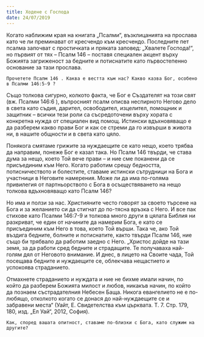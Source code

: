 ```yaml
---
title: Ходене с Господа
date: 24/07/2019
---
```


Когато наближим края на книгата „Псалми“, възклицанията на прослава като че ли преминават от кресчендо към кресчендо. Последните пет псалма започват с простичката и пряката заповед: „Хвалете Господа!“, но първият от тях – Псалм 146 – поставя специален акцент върху Божията загриженост за бедните и потиснатите като първостепенно основание за тази прослава.

`Прочетете Псалм 146 . Каква е вестта към нас? Какво казва Бог, особено в Псалми 146:5-9 ?`

Също толкова сигурно, колкото факта, че Бог е Създателят на този свят (вж. Псалми 146:6 ), въпросният псалм описва неспирното Негово дело в света като съдия, дарител, освободител, изцелител, помощник и защитник – всички тези роли са съсредоточени върху хората с конкретна нужда от специален вид помощ. Истински вдъхновяващо е да разберем какво прави Бог и как се стреми да го извърши в живота ни, в нашите общности и в света като цяло.

Понякога смятаме грижите за нуждаещите се като нещо, което трябва да направим, понеже Бог е казал така. Но Псалм 146 твърди, че става дума за нещо, което Той вече прави – и ние сме поканени да се присъединим към Него. Когато работим срещу бедността, потисничеството и болестите, ставаме истински сътрудници на Бога и участници в Неговите намерения. Може ли да има по-голяма привилегия от партньорството с Бога в осъществяването на нещо толкова вдъхновяващо като Псалм 146?

Но има и ползи за нас. Християните често говорят за своето търсене на Бога и за желанието си да стигнат до по-тясна връзка с Него. И все пак стихове като Псалми 146:7-9 и толкова много други в цялата Библия ни разкриват, че един от начините да намерим Бога, е като се присъединим към Него в това, което Той върши. Така че, ако Той въздига бедните, болните и потиснатите, както твърди Псалм 146, ние също би трябвало да работим заедно с Него. „Христос дойде на тази земя, за да работи сред бедните и страдащите. Те получаваха най-голям дял от Неговото внимание. И днес, в лицето на Своите чада, Той посещава бедните и нуждаещите се, облекчава нещастието и успокоява страданието.

Отмахнете страданието и нуждата и ние не бихме имали начин, по който да разберем Божията милост и любов, никакъв начин, по който да познаем състрадателния Небесен Баща. Никога евангелието не е по-любящо, отколкото когато се донася до най-нуждаещите се и забравени места“ (Уайт, Е. Свидетелства към църквата. Т. 7. Стр. 179, 180, изд. „Ел Уай“, 2012, София).

`Как, според вашата опитност, ставаме по-близки с Бога, като служим на другите?`